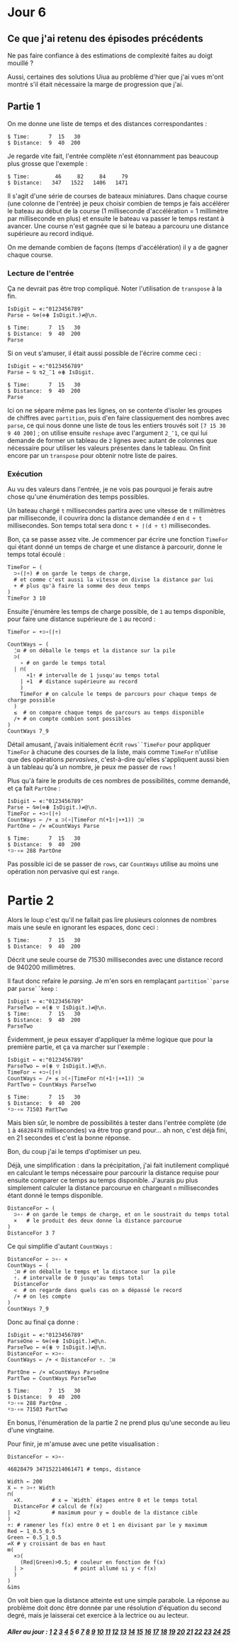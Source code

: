 # Jour 6

## Ce que j'ai retenu des épisodes précédents

Ne pas faire confiance à des estimations de complexité faites au doigt mouillé ?

Aussi, certaines des solutions Uiua au problème d'hier que j'ai vues m'ont montré s'il était nécessaire la marge de progression que j'ai.

## Partie 1

On me donne une liste de temps et des distances correspondantes :

```no_run
$ Time:      7  15   30
$ Distance:  9  40  200
```

Je regarde vite fait, l'entrée complète n'est étonnamment pas beaucoup plus grosse que l'exemple :

```no_run
$ Time:        46     82     84     79
$ Distance:   347   1522   1406   1471
```

Il s'agit d'une série de courses de bateaux miniatures. Dans chaque course (une colonne de l'entrée) je peux choisir combien de temps je fais accélérer le bateau au début de la course (1 milliseconde d'accélération = 1 millimètre par milliseconde en plus) et ensuite le bateau va passer le temps restant à avancer. Une course n'est gagnée que si le bateau a parcouru une distance supérieure au record indiqué.

On me demande combien de façons (temps d'accélération) il y a de gagner chaque course.

### Lecture de l'entrée

Ça ne devrait pas être trop compliqué. Noter l'utilisation de `transpose` à la fin.

```
IsDigit ← ∊:"0123456789"
Parse ← ⍉⊜(⊜⋕ IsDigit.)≠@\n.

$ Time:      7  15   30
$ Distance:  9  40  200
Parse
```

Si on veut s'amuser, il était aussi possible de l'écrire comme ceci :

```
IsDigit ← ∊:"0123456789"
Parse ← ⍉ ↯2_¯1 ⊜⋕ IsDigit.

$ Time:      7  15   30
$ Distance:  9  40  200
Parse
```

Ici on ne sépare même pas les lignes, on se contente d'isoler les groupes de chiffres avec `partition`, puis d'en faire classiquement des nombres avec `parse`, ce qui nous donne une liste de tous les entiers trouvés soit `[7 15 30 9 40 200]` ; on utilise ensuite `reshape` avec l'argument `2_¯1`, ce qui lui demande de former un tableau de `2` lignes avec autant de colonnes que nécessaire pour utiliser les valeurs présentes dans le tableau. On finit encore par un `transpose` pour obtenir notre liste de paires.

### Exécution

Au vu des valeurs dans l'entrée, je ne vois pas pourquoi je ferais autre chose qu'une énumération des temps possibles.

Un bateau chargé `t` millisecondes partira avec une vitesse de `t` millimètres par milliseconde, il couvrira donc la distance demandée `d` en `d ÷ t` millisecondes. Son temps total sera donc `t + ⌈(d ÷ t)` millisecondes.

Bon, ça se passe assez vite. Je commencer par écrire une fonction `TimeFor` qui étant donné un temps de charge et une distance à parcourir, donne le temps total écoulé :

```
TimeFor ← (
  ⊃∘(⌈÷) # on garde le temps de charge,
  # et comme c'est aussi la vitesse on divise la distance par lui
  + # plus qu'à faire la somme des deux temps
)
TimeFor 3 10
```

Ensuite j'énumère les temps de charge possible, de `1` au temps disponible, pour faire une distance supérieure de `1` au record :

```
TimeFor ← +⊃∘(⌈÷)

CountWays ← (
  ⍘⊟ # on déballe le temps et la distance sur la pile
  ⊃(
    ∘ # on garde le temps total
  | ⊓(
      +1⇡ # intervalle de 1 jusqu'au temps total
    | +1  # distance supérieure au record
    )
    TimeFor # on calcule le temps de parcours pour chaque temps de charge possible
  )
  ≤  # on compare chaque temps de parcours au temps disponible
  /+ # on compte combien sont possibles
)
CountWays 7_9
```

Détail amusant, j'avais initialement écrit `rows``TimeFor` pour appliquer `TimeFor` à chacune des courses de la liste, mais comme `TimeFor` n'utilise que des opérations _pervasives_, c'est-à-dire qu'elles s'appliquent aussi bien à un tableau qu'à un nombre, je peux me passer de `rows` !


Plus qu'à faire le produits de ces nombres de possibilités, comme demandé, et ça fait `PartOne` :

```
IsDigit ← ∊:"0123456789"
Parse ← ⍉⊜(⊜⋕ IsDigit.)≠@\n.
TimeFor ← +⊃∘(⌈÷)
CountWays ← /+ ≤ ⊃(∘|TimeFor ⊓(+1⇡|¤+1)) ⍘⊟
PartOne ← /× ≡CountWays Parse

$ Time:      7  15   30
$ Distance:  9  40  200
⍤⊃⋅∘≍ 288 PartOne
```

Pas possible ici de se passer de `rows`, car `CountWays` utilise au moins une opération non pervasive qui est `range`.

# Partie 2

Alors le loup c'est qu'il ne fallait pas lire plusieurs colonnes de nombres mais une seule en ignorant les espaces, donc ceci :

```no_run
$ Time:      7  15   30
$ Distance:  9  40  200
```

Décrit une seule course de 71530 millisecondes avec une distance record de 940200 millimètres.

Il faut donc refaire le _parsing_. Je m'en sors en remplaçant `partition``parse` par `parse``keep` :

```
IsDigit ← ∊:"0123456789"
ParseTwo ← ⊜(⋕ ▽ IsDigit.)≠@\n.
$ Time:      7  15   30
$ Distance:  9  40  200
ParseTwo
```

Évidemment, je peux essayer d'appliquer la même logique que pour la première partie, et ça va marcher sur l'exemple :

```
IsDigit ← ∊:"0123456789"
ParseTwo ← ⊜(⋕ ▽ IsDigit.)≠@\n.
TimeFor ← +⊃∘(⌈÷)
CountWays ← /+ ≤ ⊃(∘|TimeFor ⊓(+1⇡|¤+1)) ⍘⊟
PartTwo ← CountWays ParseTwo

$ Time:      7  15   30
$ Distance:  9  40  200
⍤⊃⋅∘≍ 71503 PartTwo
```

Mais bien sûr, le nombre de possibilités à tester dans l'entrée complète (de `1` à `46828478` millisecondes) va être trop grand pour… ah non, c'est déjà fini, en 21 secondes et c'est la bonne réponse.

Bon, du coup j'ai le temps d'optimiser un peu.

Déjà, une simplification : dans la précipitation, j'ai fait inutilement compliqué en calculant le temps nécessaire pour parcourir la distance requise pour ensuite comparer ce temps au temps disponible. J'aurais pu plus simplement calculer la distance parcourue en chargeant `n` millisecondes étant donné le temps disponible.

```
DistanceFor ← (
  ⊃∘- # on garde le temps de charge, et on le soustrait du temps total
  ×   # le produit des deux donne la distance parcourue
)
DistanceFor 3 7
```

Ce qui simplifie d'autant `CountWays` :

```
DistanceFor ← ⊃∘- ×
CountWays ← (
  ⍘⊟ # on déballe le temps et la distance sur la pile
  ⇡. # intervalle de 0 jusqu'au temps total
  DistanceFor
  <  # on regarde dans quels cas on a dépassé le record
  /+ # on les compte
)
CountWays 7_9
```

Donc au final ça donne :

```
IsDigit ← ∊:"0123456789"
ParseOne ← ⍉⊜(⊜⋕ IsDigit.)≠@\n.
ParseTwo ← ⊜(⋕ ▽ IsDigit.)≠@\n.
DistanceFor ← ×⊃∘-
CountWays ← /+ < DistanceFor ⇡. ⍘⊟

PartOne ← /× ≡CountWays ParseOne
PartTwo ← CountWays ParseTwo

$ Time:      7  15   30
$ Distance:  9  40  200
⍤⊃⋅∘≍ 288 PartOne .
⍤⊃⋅∘≍ 71503 PartTwo
```

En bonus, l'énumération de la partie 2 ne prend plus qu'une seconde au lieu d'une vingtaine.

Pour finir, je m'amuse avec une petite visualisation :

```
DistanceFor ← ×⊃∘-

46828479 347152214061471 # temps, distance

Width ← 200
X ← ÷ ⊃∘⇡ Width
⊓(
  ×X.         # x = `Width` étapes entre 0 et le temps total
  DistanceFor # calcul de f(x)
| ×2          # maximum pour y = double de la distance cible
)
÷: # ramener les f(x) entre 0 et 1 en divisant par le y maximum
Red ← 1_0.5_0.5
Green ← 0.5_1_0.5
⇌X # y croissant de bas en haut
⊠(
  ×⊃(
    (Red|Green)>0.5; # couleur en fonction de f(x)
  | >                # point allumé si y < f(x)
  )
)
&ims
```

On voit bien que la distance atteinte est une simple parabole. La réponse au problème doit donc être donnée par une résolution d'équation du second degré, mais je laisserai cet exercice à la lectrice ou au lecteur.

##### Aller au jour : [1](Jour%201) [2](Jour%202) [3](Jour%203) [4](Jour%204) [5](Jour%205) 6 [7](Jour%207) [8](Jour%208) [9](Jour%209) [10](Jour%2010) [11](Jour%2011) [12](Jour%2012) [13](Jour%2013) [14](Jour%2014) [15](Jour%2015) [16](Jour%2016) [17](Jour%2017) [18](Jour%2018) [19](Jour%2019) [20](Jour%2020) [21](Jour%2021) [22](Jour%2022) [23](Jour%2023) [24](Jour%2024) [25](Jour%2025) 
